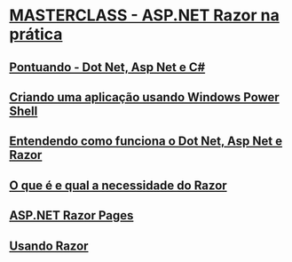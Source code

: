 # [MASTERCLASS - ASP.NET Razor na prática](https://www.youtube.com/watch?v=UNMfTGiAR2c)

## [Pontuando - Dot Net, Asp Net e C#](https://youtu.be/UNMfTGiAR2c?t=406)

## [Criando uma aplicação usando Windows Power Shell](https://youtu.be/UNMfTGiAR2c?t=849)

## [Entendendo como funciona o Dot Net, Asp Net e Razor](https://youtu.be/UNMfTGiAR2c?t=937)

## [O que é e qual a necessidade do Razor](https://youtu.be/UNMfTGiAR2c?t=1097)

## [ASP.NET Razor Pages](https://youtu.be/UNMfTGiAR2c?t=1282)

## [Usando Razor](https://youtu.be/UNMfTGiAR2c?t=1465)

<!--
# MASTERCLASS - ASP.NET Razor na prática
## Usando Razor
--------------

# MASTERCLASS - ASP.NET Razor na prática
## Pontuando - Dot Net, Asp Net e C#
## Criando uma aplicação usando Windows Power Shell
## Entendendo como funciona o Dot Net, Asp Net e Razor
## O que é e qual a necessidade do Razor
## ASP.NET Razor Pages
## Usando Razor
-->